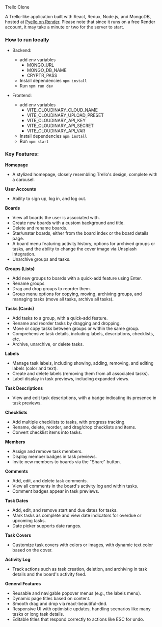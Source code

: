 Trello Clone

A Trello-like application built with React, Redux, Node.js, and MongoDB, hosted at [Pyello on Render](https://pyello.onrender.com). Please note that since it runs on a free Render account, it may take a minute or two for the server to start.

### How to run locally

- Backend:

  - add env variables
    - MONGO_URL
    - MONGO_DB_NAME
    - CRYPTR_PASS
  - Install dependencies `npm install`
  - Run `npm run dev`

- Frontend:
  - add env variables
    - VITE_CLOUDINARY_CLOUD_NAME
    - VITE_CLOUDINARY_UPLOAD_PRESET
    - VITE_CLOUDINARY_API_KEY
    - VITE_CLOUDINARY_API_SECRET
    - VITE_CLOUDINARY_API_VAR
  - Install dependencies `npm install`
  - Run `npm start`

### **Key Features:**

**Homepage**

- A stylized homepage, closely resembling Trello's design, complete with a carousel.

**User Accounts**

- Ability to sign up, log in, and log out.

**Boards**

- View all boards the user is associated with.
- Create new boards with a custom background and title.
- Delete and rename boards.
- Star/unstar boards, either from the board index or the board details page.
- A board menu featuring activity history, options for archived groups or tasks, and the ability to change the cover image via Unsplash integration.
- Unarchive groups and tasks.

**Groups (Lists)**

- Add new groups to boards with a quick-add feature using Enter.
- Rename groups.
- Drag and drop groups to reorder them.
- Group menu options for copying, moving, archiving groups, and managing tasks (move all tasks, archive all tasks).

**Tasks (Cards)**

- Add tasks to a group, with a quick-add feature.
- Rename and reorder tasks by dragging and dropping.
- Move or copy tasks between groups or within the same group.
- Comprehensive task details, including labels, descriptions, checklists, etc.
- Archive, unarchive, or delete tasks.

**Labels**

- Manage task labels, including showing, adding, removing, and editing labels (color and text).
- Create and delete labels (removing them from all associated tasks).
- Label display in task previews, including expanded views.

**Task Descriptions**

- View and edit task descriptions, with a badge indicating its presence in task previews.

**Checklists**

- Add multiple checklists to tasks, with progress tracking.
- Rename, delete, reorder, and drag/drop checklists and items.
- Convert checklist items into tasks.

**Members**

- Assign and remove task members.
- Display member badges in task previews.
- Invite new members to boards via the "Share" button.

**Comments**

- Add, edit, and delete task comments.
- View all comments in the board's activity log and within tasks.
- Comment badges appear in task previews.

**Task Dates**

- Add, edit, and remove start and due dates for tasks.
- Mark tasks as complete and view date indicators for overdue or upcoming tasks.
- Date picker supports date ranges.

**Task Covers**

- Customize task covers with colors or images, with dynamic text color based on the cover.

**Activity Log**

- Track actions such as task creation, deletion, and archiving in task details and the board's activity feed.

**General Features**

- Reusable and navigable popover menus (e.g., the labels menu).
- Dynamic page titles based on content.
- Smooth drag and drop via react-beautiful-dnd.
- Responsive UI with optimistic updates, handling scenarios like many tasks or long task details.
- Editable titles that respond correctly to actions like ESC for undo.
